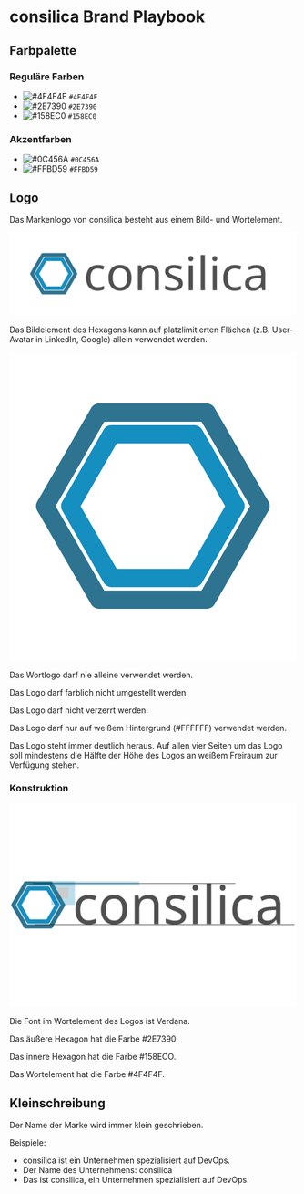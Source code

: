 # consilica Brand Playbook

## Farbpalette

### Reguläre Farben

- ![#4F4F4F](https://placehold.co/100x100/4f4f4f/4f4f4f.png) `#4F4F4F`
- ![#2E7390](https://placehold.co/100x100/2e7390/2e7390.png) `#2E7390`
- ![#158EC0](https://placehold.co/100x100/158ec0/158ec0.png) `#158EC0`

### Akzentfarben

- ![#0C456A](https://placehold.co/100x100/0C456A/0C456A.png) `#0C456A`
- ![#FFBD59](https://placehold.co/100x100/FFBD59/FFBD59.png) `#FFBD59`

## Logo

Das Markenlogo von consilica besteht aus einem Bild- und Wortelement.

![Alt text](/images/2023-consilica-logo.svg "Optional title")


Das Bildelement des Hexagons kann auf platzlimitierten Flächen (z.B. User-Avatar in LinkedIn, Google) allein verwendet werden.

![Alt text](/images/2023-consilica-logo-hexagon.svg "Optional title")

Das Wortlogo darf nie alleine verwendet werden.

Das Logo darf farblich nicht umgestellt werden.

Das Logo darf nicht verzerrt werden.

Das Logo darf nur auf weißem Hintergrund (#FFFFFF) verwendet werden.

Das Logo steht immer deutlich heraus. Auf allen vier Seiten um das Logo soll mindestens die Hälfte der Höhe des Logos an weißem Freiraum zur Verfügung stehen. 

### Konstruktion

![Alt text](/images/2023-consilica-logo-design.svg "Optional title")

Die Font im Wortelement des Logos ist Verdana.

Das äußere Hexagon hat die Farbe #2E7390.

Das innere Hexagon hat die Farbe #158ECO.

Das Wortelement hat die Farbe #4F4F4F.

## Kleinschreibung

Der Name der Marke wird immer klein geschrieben.

Beispiele:
* consilica ist ein Unternehmen spezialisiert auf DevOps.
* Der Name des Unternehmens: consilica
* Das ist consilica, ein Unternehmen spezialisiert auf DevOps.

